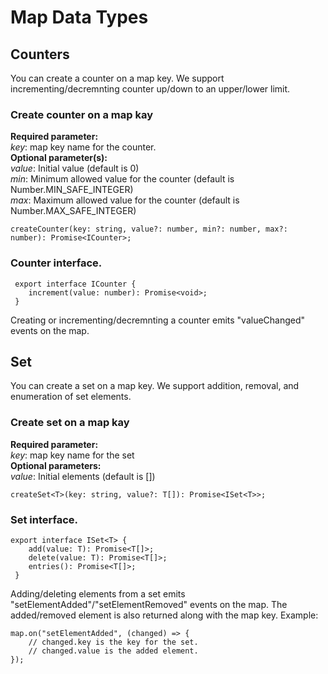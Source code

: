 # Map Data Types

## Counters
You can create a counter on a map key. We support incrementing/decremnting counter up/down to an upper/lower limit.
### Create counter on a map kay
**Required parameter:**<br/>
*key*: map key name for the counter.<br/>
**Optional parameter(s):**<br/>
*value*: Initial value (default is 0)<br/>
*min*: Minimum allowed value for the counter (default is Number.MIN_SAFE_INTEGER)<br/>
*max*: Maximum allowed value for the counter (default is Number.MAX_SAFE_INTEGER)
```
createCounter(key: string, value?: number, min?: number, max?: number): Promise<ICounter>;
```
### Counter interface.
```
 export interface ICounter {
    increment(value: number): Promise<void>;
 }
```
Creating or incrementing/decremnting a counter emits "valueChanged" events on the map.

## Set
You can create a set on a map key. We support addition, removal, and enumeration of set elements.
### Create set on a map kay
**Required parameter:**<br/>
*key*: map key name for the set<br/>
**Optional parameters:**<br/>
*value*: Initial elements (default is [])<br/>
```
createSet<T>(key: string, value?: T[]): Promise<ISet<T>>;
```
### Set interface.
```
export interface ISet<T> {
    add(value: T): Promise<T[]>;
    delete(value: T): Promise<T[]>;
    entries(): Promise<T[]>;
 }
```
Adding/deleting elements from a set emits "setElementAdded"/"setElementRemoved" events on the map. The added/removed element is also returned along with the map key. Example:
```
map.on("setElementAdded", (changed) => {
    // changed.key is the key for the set.
    // changed.value is the added element.
});
```